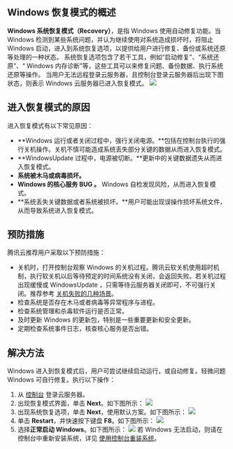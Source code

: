 ## Windows 恢复模式的概述

**Windows 系统恢复模式（Recovery）**，是指 Windows 使用自动修复功能。当 Windows 检测到某些系统问题，并认为继续使用对系统造成损坏时，将阻止 Windows 启动，进入到系统恢复选项，以提供给用户进行修复、备份或系统还原等处理的一种状态。
系统恢复选项包含了若干工具，例如“启动修复”、“系统还原”、“ Windows 内存诊断”等，这些工具可以来修复问题、备份数据、执行系统还原等操作。
当用户无法远程登录云服务器，且控制台登录云服务器后出现下图状态，则表示 Windows 云服务器已进入恢复模式。
![](//mc.qcloudimg.com/static/img/e278c336a415066dcb8fc58333395ac3/image.png)

## 进入恢复模式的原因
进入恢复模式有以下常见原因：
- **Windows 运行或者关闭过程中，强行关闭电源。**包括在控制台执行的强行关机操作。关机不慎可能造成系统丢失部分关键的数据从而进入恢复模式。
- **WindowsUpdate 过程中，电源被切断。**更新中的关键数据遗失从而进入恢复模式。
- **系统被木马或病毒损坏。**
- **Windows 的核心服务 BUG 。** Windows 自检发现风险，从而进入恢复模式。
- **系统丢失关键数据或者系统被损坏。**用户可能出现误操作损坏系统文件，从而导致系统进入恢复模式。

## 预防措施
腾讯云推荐用户采取以下预防措施：
 - 关机时，打开控制台观察 Windows 的关机过程。腾讯云软关机使用超时机制，执行软关机以后等待预定的时间系统没有关闭，会返回失败。若关机过程出现缓慢或 WindowsUpdate ，只需等待云服务器关闭即可，不可强行关闭。推荐参考 [关机失败的几种场景](https://cloud.tencent.com/document/product/213/2917#.E5.85.B3.E6.9C.BA.E5.A4.B1.E8.B4.A5.E7.9A.84.E5.87.A0.E7.A7.8D.E5.9C.BA.E6.99.AF)。
 - 检查系统是否存在木马或者病毒等异常程序与进程。
 - 检查系统管理和杀毒软件运行是否正常。
 - 及时更新 Windows 的更新包，特别是一些重要更新和安全更新。
 - 定期检查系统事件日志，核查核心服务是否出错。

## 解决方法
 Windows 进入到恢复模式后，用户可尝试继续启动运行，或自动修复。轻微问题 Windows 可自行修复。执行以下操作：
1. 从 [控制台](https://console.cloud.tencent.com/cvm) 登录云服务器。
2. 出现恢复模式界面，单击 **Next**。如下图所示：
![](//mc.qcloudimg.com/static/img/94a1cf0f55d2c449a9d026bbbad5e4cd/image.png)
3. 出现系统恢复选项，单击 **Next**，使用默认方案。如下图所示：
![](//mc.qcloudimg.com/static/img/d178865f822d2146eb3bb58f1b851294/image.png)
4. 单击 **Restart**，并快速按下键盘 **F8**。如下图所示：
![](//mc.qcloudimg.com/static/img/ab2fdd697015fcb7e53b287052086b65/image.png)
5. 选择**正常启动 Windows**。如下图所示：
![](//mc.qcloudimg.com/static/img/8079bcf59132ff587ec5caf46c84f27d/image.png)
若 Windows 无法启动，则请在控制台中重新安装系统，详见 [使用控制台重装系统](https://cloud.tencent.com/document/product/213/4933#useConsole)。


